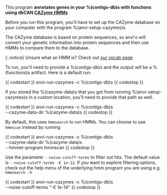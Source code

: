 This program **annotates genes in your %(contigs-db)s with functions using dbCAN [CAZyme HMMs](https://bcb.unl.edu/dbCAN2/download/Databases/)** 

Before you run this program, you'll have to set up the CAZyme database on your computer with the program %(anvi-setup-cazymes)s.  

The CAZyme database is based on protein sequences, so anvi'o will convert your genetic information into protein sequences and then use HMMs to compare them to the database. 

{:.notice}
Unsure what an HMM is? Check out [our vocab page](http://merenlab.org/vocabulary/#hmm)

To run, you'll need to provide a %(contigs-db)s and the output will be a %(functions)s artifact. Here is a default run: 

{{ codestart }}
anvi-run-cazymes -c %(contigs-db)s 
{{ codestop }}

If you stored the %(cazyme-data)s that you got from running %(anvi-setup-cazymes)s in a custom location, you'll need to provide that path as well.

{{ codestart }}
anvi-run-cazymes -c %(contigs-db)s \
                 --cazyme-data-dir %(cazyme-data)s 
{{ codestop }}

By default, this uses `hmmsearch` to run HMMs. You can choose to use `hmmscan` instead by running

{{ codestart }}
anvi-run-cazymes -c %(contigs-db)s \
                 --cazyme-data-dir %(cazyme-data)s \
                 --hmmer-program hmmscan
{{ codestop }}

Use the parameter `--noise-cutoff-terms` to filter out hits. The default value is `--noise-cutoff-terms -E 1e-12`. If you want to explore filtering options, check out the help menu of the underlying hmm program you are using e.g. `hmmsearch -h`

{{ codestart }}
anvi-run-cazymes -c %(contigs-db)s \
                 --noise-cutoff-terms "-E 1e-14"
{{ codestop }}